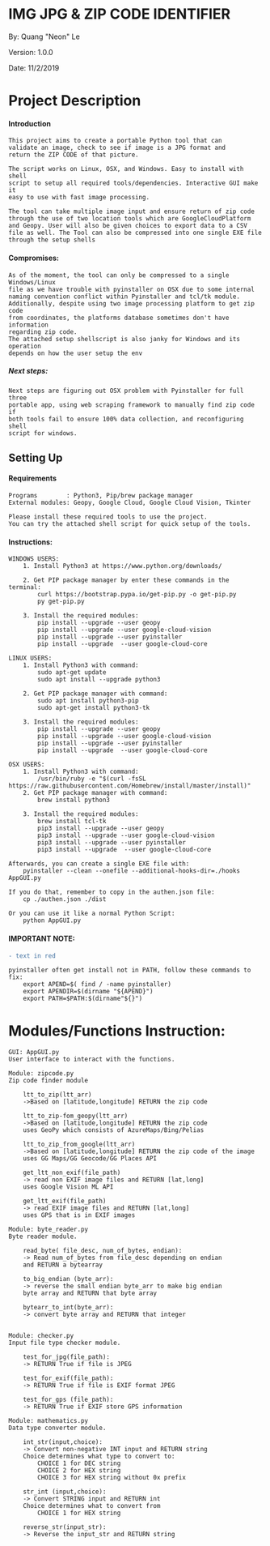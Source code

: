 # IMG JPG & ZIP CODE IDENTIFIER

By: Quang "Neon" Le

Version: 1.0.0

Date: 11/2/2019

# __Project Description__
#### Introduction  
  
    This project aims to create a portable Python tool that can
    validate an image, check to see if image is a JPG format and 
    return the ZIP CODE of that picture.

    The script works on Linux, OSX, and Windows. Easy to install with shell
    script to setup all required tools/dependencies. Interactive GUI make it 
    easy to use with fast image processing.
    
    The tool can take multiple image input and ensure return of zip code 
    through the use of two location tools which are GoogleCloudPlatform
    and Geopy. User will also be given choices to export data to a CSV
    file as well. The Tool can also be compressed into one single EXE file
    through the setup shells

#### Compromises:

    As of the moment, the tool can only be compressed to a single Windows/Linux
    file as we have trouble with pyinstaller on OSX due to some internal
    naming convention conflict within Pyinstaller and tcl/tk module. 
    Additionally, despite using two image processing platform to get zip code
    from coordinates, the platforms database sometimes don't have information
    regarding zip code.
    The attached setup shellscript is also janky for Windows and its operation
    depends on how the user setup the env

##### Next steps:

    Next steps are figuring out OSX problem with Pyinstaller for full three 
    portable app, using web scraping framework to manually find zip code if 
    both tools fail to ensure 100% data collection, and reconfiguring shell
    script for windows.


## __Setting Up__
#### Requirements

    Programs        : Python3, Pip/brew package manager
    External modules: Geopy, Google Cloud, Google Cloud Vision, Tkinter

    Please install these required tools to use the project.
    You can try the attached shell script for quick setup of the tools.
    
#### Instructions:
    
    WINDOWS USERS:    
        1. Install Python3 at https://www.python.org/downloads/
        
        2. Get PIP package manager by enter these commands in the terminal:
            curl https://bootstrap.pypa.io/get-pip.py -o get-pip.py
            py get-pip.py
            
        3. Install the required modules:
            pip install --upgrade --user geopy
            pip install --upgrade --user google-cloud-vision
            pip install --upgrade --user pyinstaller
            pip install --upgrade  --user google-cloud-core
    
    LINUX USERS:    
        1. Install Python3 with command:
            sudo apt-get update
            sudo apt install --upgrade python3
            
        2. Get PIP package manager with command:
            sudo apt install python3-pip
            sudo apt-get install python3-tk
            
        3. Install the required modules:
            pip install --upgrade --user geopy
            pip install --upgrade --user google-cloud-vision
            pip install --upgrade --user pyinstaller
            pip install --upgrade  --user google-cloud-core
        
    OSX USERS:
        1. Install Python3 with command: 
            /usr/bin/ruby -e "$(curl -fsSL https://raw.githubusercontent.com/Homebrew/install/master/install)"            
        2. Get PIP package manager with command:   
            brew install python3
            
        3. Install the required modules:
            brew install tcl-tk
            pip3 install --upgrade --user geopy
            pip3 install --upgrade --user google-cloud-vision
            pip3 install --upgrade --user pyinstaller
            pip3 install --upgrade  --user google-cloud-core

    Afterwards, you can create a single EXE file with:
        pyinstaller --clean --onefile --additional-hooks-dir=./hooks AppGUI.py
    
    If you do that, remember to copy in the authen.json file:
        cp ./authen.json ./dist
    
    Or you can use it like a normal Python Script:
        python AppGUI.py
    
#### IMPORTANT NOTE:
    
```diff
- text in red
```
    
    pyinstaller often get install not in PATH, follow these commands to fix:
        export APEND=$( find / -name pyinstaller)
        export APENDIR=$(dirname "${APEND}")
        export PATH=$PATH:$(dirname"${}")
  
# Modules/Functions Instruction:

    GUI: AppGUI.py
    User interface to interact with the functions.

    Module: zipcode.py 
    Zip code finder module
        
        ltt_to_zip(ltt_arr)
        ->Based on [latitude,longitude] RETURN the zip code
        
        ltt_to_zip-fom_geopy(ltt_arr)
        ->Based on [latitude,longitude] RETURN the zip code
        uses GeoPy which consists of AzureMaps/Bing/Pelias
        
        ltt_to_zip_from_google(ltt_arr)
        ->Based on [latitude,longitude] RETURN the zip code of the image
        uses GG Maps/GG Geocode/GG Places API

        get_ltt_non_exif(file_path)
        -> read non EXIF image files and RETURN [lat,long]
        uses Google Vision ML API
        
        get_ltt_exif(file_path)
        -> read EXIF image files and RETURN [lat,long]
        uses GPS that is in EXIF images
    
    Module: byte_reader.py   
    Byte reader module.
    
        read_byte( file_desc, num_of_bytes, endian):
        -> Read num_of_bytes from file_desc depending on endian
        and RETURN a bytearray
        
        to_big_endian (byte_arr):
        -> reverse the small endian byte_arr to make big endian
        byte array and RETURN that byte array 
        
        bytearr_to_int(byte_arr):
        -> convert byte array and RETURN that integer
        
        
    Module: checker.py
    Input file type checker module.
    
        test_for_jpg(file_path):
        -> RETURN True if file is JPEG
        
        test_for_exif(file_path):
        -> RETURN True if file is EXIF format JPEG
        
        test_for_gps (file_path):
        -> RETURN True if EXIF store GPS information
    
    Module: mathematics.py 
    Data type converter module.
        
        int_str(input,choice):
        -> Convert non-negative INT input and RETURN string
        Choice determines what type to convert to:
            CHOICE 1 for DEC string
            CHOICE 2 for HEX string
            CHOICE 3 for HEX string without 0x prefix
            
        str_int (input,choice):
        -> Convert STRING input and RETURN int
        Choice determines what to convert from
            CHOICE 1 for HEX string

        reverse_str(input_str):
        -> Reverse the input_str and RETURN string

   
    
